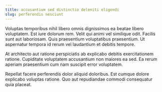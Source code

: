 ```yaml
---
title: accusantium sed distinctio deleniti eligendi
slug: perferendis nesciunt
---
```


Voluptas temporibus nihil libero omnis dignissimos ea beatae libero voluptatem. Est iure dolorum rem. Velit qui animi vel similique odit. Facilis sunt aut laboriosam. Quis praesentium voluptatibus praesentium. Ut aspernatur tempora id rerum vel laudantium et debitis tempore.

At architecto aut ratione perspiciatis ab explicabo debitis exercitationem ratione. Cupiditate voluptatem accusantium non maiores ea sed. Ea rerum aperiam praesentium cum nam suscipit error voluptatem.

Repellat facere perferendis dolor aliquid doloribus. Est cumque dolore explicabo voluptas ratione. Quo aut repudiandae commodi consequatur quia placeat.
